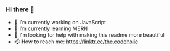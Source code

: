 ### Hi there 👋

- 🔭 I’m currently working on JavaScript
- 🌱 I’m currently learning MERN
- 🤔 I'm looking for help with making this readme more beautiful
- 📫 How to reach me: https://linktr.ee/the.codeholic
